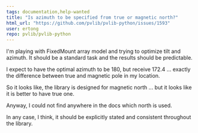 ```yaml
---
tags: documentation,help-wanted
title: "Is azimuth to be specified from true or magnetic north?"
html_url: "https://github.com/pvlib/pvlib-python/issues/1593"
user: ertong
repo: pvlib/pvlib-python
---
```


I'm playing with FixedMount array model and trying to optimize tilt and azimuth. It should be a standard task  and the results should be predictable.

I expect to have the optimal azimuth to be 180, but receive 172.4 ... exactly the difference between true and magnetic pole in my location.

So it looks like, the library is designed for magnetic north ... but it looks like it is better to have true one.

Anyway, I could not find anywhere in the docs which north is used. 

In any case, I think, it should be explicitly stated and consistent throughout the library.